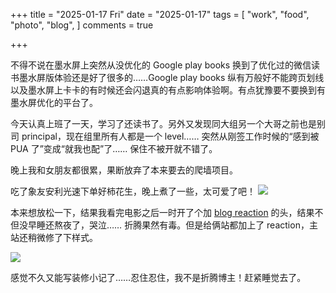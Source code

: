 +++
title = "2025-01-17 Fri"
date = "2025-01-17"
tags = [
    "work",
    "food",
    "photo",
    "blog",
]
comments = true

+++

不得不说在墨水屏上突然从没优化的 Google play books 换到了优化过的微信读书墨水屏版体验还是好了很多的……Google play books 纵有万般好不能跨页划线以及墨水屏上卡卡的有时候还会闪退真的有点影响体验啊。有点犹豫要不要换到有墨水屏优化的平台了。

今天认真上班了一天，学习了还读书了。另外又发现同大组另一个大哥之前也是别司 principal，现在组里所有人都是一个 level…… 突然从刚签工作时候的“感到被 PUA 了”变成“就我也配”了…… 保住不被开就不错了。

晚上我和女朋友都很累，果断放弃了本来要去的爬墙项目。

吃了象友安利光速下单好柿花生，晚上煮了一些，太可爱了吧！
![](https://media.douchi.space/douchi/media_attachments/files/113/847/239/892/805/201/original/b3186c9092ee3c59.jpg)

本来想放松一下，结果我看完电影之后一时开了个加 [blog reaction](https://zhuzi.dev/posts/2025-01-12-open-heart/?utm_source=daily.douchi.space) 的头，结果不但没早睡还熬夜了，哭泣…… 折腾果然有毒。但是给俩站都加上了 reaction，主站还稍微修了下样式。

![](https://media.douchi.space/douchi/media_attachments/files/113/848/606/055/797/139/original/5719b7018ae9bacd.png)

感觉不久又能写装修小记了……忍住忍住，我不是折腾博主！赶紧睡觉去了。